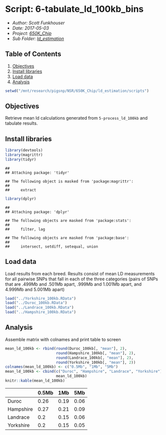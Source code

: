 # Script: 6-tabulate_ld_100kb_bins

- *Author: Scott Funkhouser*
- *Date: 2017-05-03*
- *Project: [650K_Chip](../../../README.md)*
- *Sub Folder: [ld_estimation](../../ld_estimation.md)*

## Table of Contents

1. [Objectives](#objectives)
2. [Install libraries](#install-libraries)
3. [Load data](#load-data)
4. [Analysis](#analysis)



```r
setwd("/mnt/research/pigsnp/NSR/650K_Chip/ld_estimation/scripts")
```

## Objectives

Retrieve mean ld calculations generated from `5-process_ld_100kb` and tabulate
results.

## Install libraries


```r
library(devtools)
library(magrittr)
library(tidyr)
```

```
## 
## Attaching package: 'tidyr'
```

```
## The following object is masked from 'package:magrittr':
## 
##     extract
```

```r
library(dplyr)
```

```
## 
## Attaching package: 'dplyr'
```

```
## The following objects are masked from 'package:stats':
## 
##     filter, lag
```

```
## The following objects are masked from 'package:base':
## 
##     intersect, setdiff, setequal, union
```

## Load data
Load results from each breed. Results consist of mean LD measurements for
all pairwise SNPs that fall in each of the three categories (pairs of SNPs
that are .499Mb and .501Mb apart, .999Mb and 1.001Mb apart, and 4.999Mb and
5.001Mb apart)


```r
load("../Yorkshire_100kb.RData")
load("../Duroc_100kb.RData")
load("../Landrace_100kb.RData")
load("../Hampshire_100kb.RData")
```

## Analysis
Assemble matrix with colnames and print table to screen


```r
mean_ld_100kb <- rbind(round(Duroc_100kb[, "mean"], 2),
                       round(Hampshire_100kb[, "mean"], 2),
                       round(Landrace_100kb[, "mean"], 2),
                       round(Yorkshire_100kb[, "mean"], 2))
colnames(mean_ld_100kb) <- c("0.5Mb", "1Mb", "5Mb")
mean_ld_100kb <- cbind(c("Duroc", "Hampshire", "Landrace", "Yorkshire"),
                       mean_ld_100kb)
knitr::kable(mean_ld_100kb)
```



|          |0.5Mb |1Mb  |5Mb  |
|:---------|:-----|:----|:----|
|Duroc     |0.26  |0.19 |0.06 |
|Hampshire |0.27  |0.21 |0.09 |
|Landrace  |0.2   |0.15 |0.06 |
|Yorkshire |0.2   |0.15 |0.05 |

